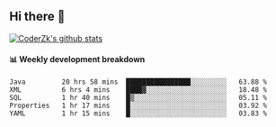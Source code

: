 ## Hi there 👋

[![CoderZk's github stats](https://github-readme-stats.vercel.app/api?username=zhoukuo123&show_icons=true&count_private=true)](https://github.com/anuraghazra/github-readme-stats)

#### :bar_chart: Weekly development breakdown

<!--START_SECTION:waka-->
```text
Java         20 hrs 58 mins  ████████████████░░░░░░░░░   63.88 % 
XML          6 hrs 4 mins    ████▓░░░░░░░░░░░░░░░░░░░░   18.48 % 
SQL          1 hr 40 mins    █▒░░░░░░░░░░░░░░░░░░░░░░░   05.11 % 
Properties   1 hr 17 mins    █░░░░░░░░░░░░░░░░░░░░░░░░   03.92 % 
YAML         1 hr 15 mins    █░░░░░░░░░░░░░░░░░░░░░░░░   03.83 % 
```
<!--END_SECTION:waka-->
